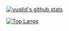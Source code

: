 [![yuqlid's github stats](https://github-readme-stats.vercel.app/api?username=yuqlid&show_icons=true)](https://github.com/yuqlid/yuqlid)

[![Top Langs](https://github-readme-stats.vercel.app/api/top-langs/?username=yuqlid)](https://github.com/yuqlid/yuqlid)

<!--
**yuqlid/yuqlid** is a ✨ _special_ ✨ repository because its `README.md` (this file) appears on your GitHub profile.

Here are some ideas to get you started:

- 🔭 I’m currently working on ...
- 🌱 I’m currently learning ...
- 👯 I’m looking to collaborate on ...
- 🤔 I’m looking for help with ...
- 💬 Ask me about ...
- 📫 How to reach me: ...
- 😄 Pronouns: ...
- ⚡ Fun fact: ...
-->
